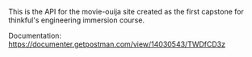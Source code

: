 This is the API for the movie-ouija site created as the first capstone for thinkful's engineering immersion course.

Documentation: https://documenter.getpostman.com/view/14030543/TWDfCD3z